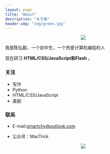 ```yaml
---
layout: page
title: "About"
description: "关于我"
header-img: "img/green.jpg"
---
```


<center>
    <p><img src="http://nzr2ybsda.qnssl.com/images/74643/FqpyIlmjsJ9tHYgqaCHZnpfsqwAf.png?imageMogr2/strip/thumbnail/!200x200r/gravity/Center/crop/200x200/format/png" align="center"></p>
</center>

我是陈弘毅，一个初中生，一个热爱计算机编程的人

现在研习 **HTML/CSS/JavaScript和Flash** 。


<h3>关注</h3>


- 写作
- Python
- HTML/CSS/JavaScript
- 美剧



<h3>联系</h3>

- E-mail:[smartchy@outlook.com](mailto:smartchy@outlook.com)

- 公众号：MacTrick

<center>
    <p><img src="http://nzr2ybsda.qnssl.com/images/74643/FsDEcZQEMjNTCv7GrtmvGGcThjhX.jpg?imageMogr2/strip/thumbnail/1200x9000%3E/interlace/1/format/jpg" align="center"></p>
</center>

<div class="bdsharebuttonbox"><a href="#" class="bds_more" data-cmd="more"></a><a href="#" class="bds_qzone" data-cmd="qzone" title="分享到QQ空间"></a><a href="#" class="bds_tsina" data-cmd="tsina" title="分享到新浪微博"></a><a href="#" class="bds_tqq" data-cmd="tqq" title="分享到腾讯微博"></a><a href="#" class="bds_weixin" data-cmd="weixin" title="分享到微信"></a><a href="#" class="bds_fbook" data-cmd="fbook" title="分享到Facebook"></a><a href="#" class="bds_twi" data-cmd="twi" title="分享到Twitter"></a><a href="#" class="bds_linkedin" data-cmd="linkedin" title="分享到linkedin"></a></div>
<script>window._bd_share_config={"common":{"bdSnsKey":{},"bdText":"陈弘毅的网站----欢迎访问","bdMini":"2","bdMiniList":false,"bdPic":"http://chenhongyi.cc/img/favicon.png","bdStyle":"1","bdSize":"16"},"share":{},"image":{"viewList":["qzone","tsina","tqq","weixin","fbook","twi","linkedin"],"viewText":"分享到：","viewSize":"16"},"selectShare":{"bdContainerClass":null,"bdSelectMiniList":["qzone","tsina","tqq","weixin","fbook","twi","linkedin"]}};with(document)0[(getElementsByTagName('head')[0]||body).appendChild(createElement('script')).src='http://bdimg.share.baidu.com/static/api/js/share.js?v=89860593.js?cdnversion='+~(-new Date()/36e5)];</script>
